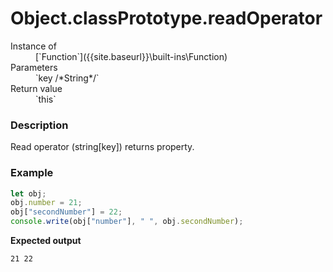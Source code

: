 # Object.classPrototype.readOperator

<dl>
<dt> Instance of </dt><dd markdown="1">
 [`Function`]({{site.baseurl}}\built-ins\Function) 
</dd>
<dt> Parameters </dt><dd markdown="1">
 `key /*String*/` 
</dd>
<dt> Return value </dt><dd markdown="1">
 `this` 
</dd>

</dl>

### Description

Read operator (string[key]) returns property.

### Example

```js
let obj;
obj.number = 21;
obj["secondNumber"] = 22;
console.write(obj["number"], " ", obj.secondNumber);
```

**Expected output**

```
21 22
```

